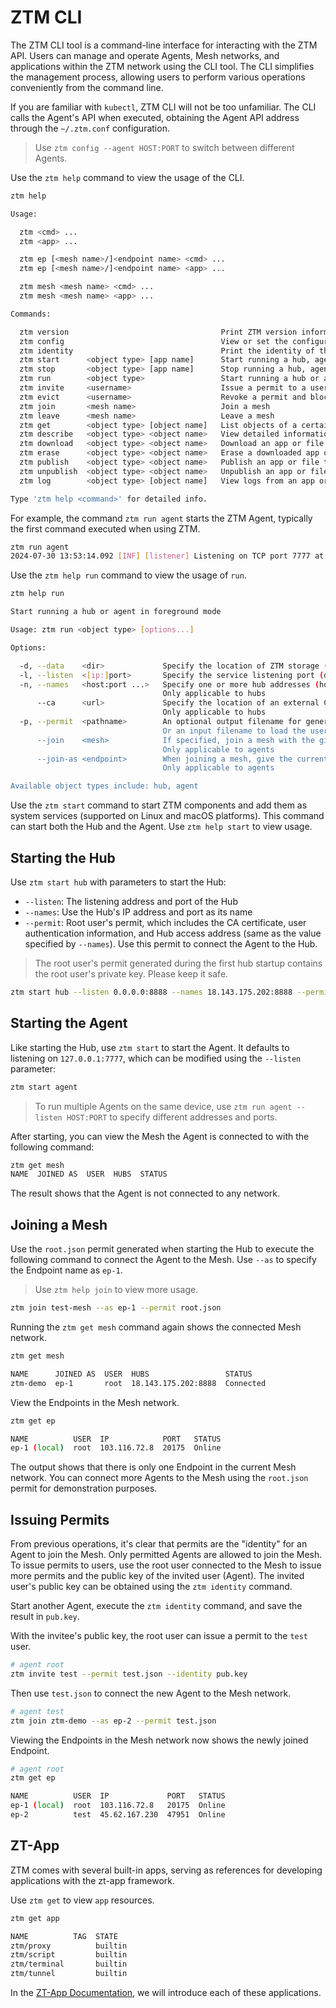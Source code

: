 # ZTM CLI

The ZTM CLI tool is a command-line interface for interacting with the ZTM API. Users can manage and operate Agents, Mesh networks, and applications within the ZTM network using the CLI tool. The CLI simplifies the management process, allowing users to perform various operations conveniently from the command line.

If you are familiar with `kubectl`, ZTM CLI will not be too unfamiliar. The CLI calls the Agent's API when executed, obtaining the Agent API address through the `~/.ztm.conf` configuration.

> Use `ztm config --agent HOST:PORT` to switch between different Agents.

Use the `ztm help` command to view the usage of the CLI.

```sh
ztm help

Usage:

  ztm <cmd> ...
  ztm <app> ...

  ztm ep [<mesh name>/]<endpoint name> <cmd> ...
  ztm ep [<mesh name>/]<endpoint name> <app> ...

  ztm mesh <mesh name> <cmd> ...
  ztm mesh <mesh name> <app> ...

Commands:

  ztm version                                  Print ZTM version information
  ztm config                                   View or set the configuration of ZTM command line tool
  ztm identity                                 Print the identity of the current running agent
  ztm start      <object type> [app name]      Start running a hub, agent or app as background service
  ztm stop       <object type> [app name]      Stop running a hub, agent or app as background service
  ztm run        <object type>                 Start running a hub or agent in foreground mode
  ztm invite     <username>                    Issue a permit to a user for joining the mesh
  ztm evict      <username>                    Revoke a permit and block the user from joining the mesh
  ztm join       <mesh name>                   Join a mesh
  ztm leave      <mesh name>                   Leave a mesh
  ztm get        <object type> [object name]   List objects of a certain type
  ztm describe   <object type> <object name>   View detailed information about an object
  ztm download   <object type> <object name>   Download an app or file from the mesh
  ztm erase      <object type> <object name>   Erase a downloaded app or file
  ztm publish    <object type> <object name>   Publish an app or file to the mesh
  ztm unpublish  <object type> <object name>   Unpublish an app or file from the mesh
  ztm log        <object type> [object name]   View logs from an app or endpoint

Type 'ztm help <command>' for detailed info.
```

For example, the command `ztm run agent` starts the ZTM Agent, typically the first command executed when using ZTM.

```sh
ztm run agent
2024-07-30 13:53:14.092 [INF] [listener] Listening on TCP port 7777 at 127.0.0.1
```

Use the `ztm help run` command to view the usage of `run`.

```sh
ztm help run

Start running a hub or agent in foreground mode

Usage: ztm run <object type> [options...]

Options:

  -d, --data    <dir>             Specify the location of ZTM storage (default: ~/.ztm)
  -l, --listen  <[ip:]port>       Specify the service listening port (default: 0.0.0.0:8888 for hubs, 127.0.0.1:7777 for agents)
  -n, --names   <host:port ...>   Specify one or more hub addresses (host:port) that are accessible to agents
                                  Only applicable to hubs
      --ca      <url>             Specify the location of an external CA service if any
                                  Only applicable to hubs
  -p, --permit  <pathname>        An optional output filename for generating the root user's permit when starting a hub
                                  Or an input filename to load the user permit when joining a mesh while starting an agent
      --join    <mesh>            If specified, join a mesh with the given name
                                  Only applicable to agents
      --join-as <endpoint>        When joining a mesh, give the current endpoint a name
                                  Only applicable to agents

Available object types include: hub, agent
```

Use the `ztm start` command to start ZTM components and add them as system services (supported on Linux and macOS platforms). This command can start both the Hub and the Agent. Use `ztm help start` to view usage.

## Starting the Hub

Use `ztm start hub` with parameters to start the Hub:

- `--listen`: The listening address and port of the Hub
- `--names`: Use the Hub's IP address and port as its name
- `--permit`: Root user's permit, which includes the CA certificate, user authentication information, and Hub access address (same as the value specified by `--names`). Use this permit to connect the Agent to the Hub.

> The root user's permit generated during the first hub startup contains the root user's private key. Please keep it safe.

```sh
ztm start hub --listen 0.0.0.0:8888 --names 18.143.175.202:8888 --permit root.json
```

## Starting the Agent

Like starting the Hub, use `ztm start` to start the Agent. It defaults to listening on `127.0.0.1:7777`, which can be modified using the `--listen` parameter:

```sh
ztm start agent
```

> To run multiple Agents on the same device, use `ztm run agent --listen HOST:PORT` to specify different addresses and ports.

After starting, you can view the Mesh the Agent is connected to with the following command:

```sh
ztm get mesh
NAME  JOINED AS  USER  HUBS  STATUS
```

The result shows that the Agent is not connected to any network.

## Joining a Mesh

Use the `root.json` permit generated when starting the Hub to execute the following command to connect the Agent to the Mesh. Use `--as` to specify the Endpoint name as `ep-1`.

> Use `ztm help join` to view more usage.

```sh
ztm join test-mesh --as ep-1 --permit root.json
```

Running the `ztm get mesh` command again shows the connected Mesh network.

```sh
ztm get mesh

NAME      JOINED AS  USER  HUBS                 STATUS     
ztm-demo  ep-1       root  18.143.175.202:8888  Connected  
```

View the Endpoints in the Mesh network.

```sh
ztm get ep

NAME          USER  IP            PORT   STATUS  
ep-1 (local)  root  103.116.72.8  20175  Online  
```

The output shows that there is only one Endpoint in the current Mesh network. You can connect more Agents to the Mesh using the `root.json` permit for demonstration purposes.

## Issuing Permits

From previous operations, it's clear that permits are the "identity" for an Agent to join the Mesh. Only permitted Agents are allowed to join the Mesh. To issue permits to users, use the root user connected to the Mesh to issue more permits and the public key of the invited user (Agent). The invited user's public key can be obtained using the `ztm identity` command.

Start another Agent, execute the `ztm identity` command, and save the result in `pub.key`.

With the invitee's public key, the root user can issue a permit to the `test` user.

```sh
# agent root
ztm invite test --permit test.json --identity pub.key
```

Then use `test.json` to connect the new Agent to the Mesh network.

```sh
# agent test
ztm join ztm-demo --as ep-2 --permit test.json
```

Viewing the Endpoints in the Mesh network now shows the newly joined Endpoint.

```sh
# agent root
ztm get ep

NAME          USER  IP             PORT   STATUS
ep-1 (local)  root  103.116.72.8   20175  Online
ep-2          test  45.62.167.230  47951  Online
```

## ZT-App

ZTM comes with several built-in apps, serving as references for developing applications with the zt-app framework.

Use `ztm get` to view `app` resources.

```sh
ztm get app

NAME          TAG  STATE
ztm/proxy          builtin
ztm/script         builtin
ztm/terminal       builtin
ztm/tunnel         builtin
```

In the [ZT-App Documentation](./ZT-App_zh.md), we will introduce each of these applications.